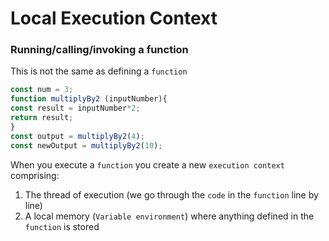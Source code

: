 # Local Execution Context

### Running/calling/invoking a function

This is not the same as defining a `function`
```js
const num = 3;
function multiplyBy2 (inputNumber){
const result = inputNumber*2;
return result;
}
const output = multiplyBy2(4);
const newOutput = multiplyBy2(10);
```
When you execute a `function` you create a new `execution context` comprising:

1. The thread of execution (we go through the `code` in the `function` line by line)
2. A local memory (`Variable environment`) where anything defined in the `function` is stored